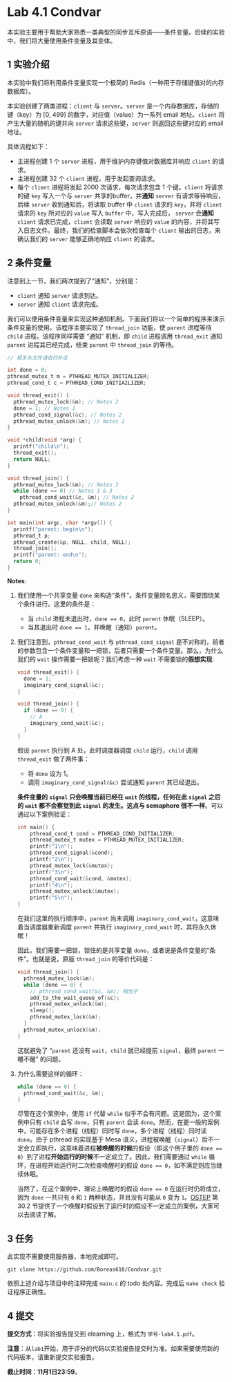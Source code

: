 # Lab 4.1 Condvar

本实验主要用于帮助大家熟悉一类典型的同步互斥原语——条件变量。后续的实验中，我们将大量使用条件变量及其变体。

## 1 实验介绍

本实验中我们将利用条件变量实现一个极简的 Redis（一种用于存储键值对的内存数据库）。

本实验创建了两类进程：`client` 与 `server`。`server` 是一个内存数据库，存储的键（key）为 [0, 499] 的数字，对应值（value）为一系列 email 地址。`client` 将产生大量的随机的键并向 `server` 请求这些键，`server` 则返回这些键对应的 email 地址。

具体流程如下：

* 主进程创建 1 个 `server` 进程，用于维护内存键值对数据库并响应 `client` 的请求。
* 主进程创建 32 个 `client` 进程，用于发起查询请求。
* 每个 `client` 进程将发起 2000 次请求，每次请求包含 1 个键。`client` 将请求的键 `key` 写入一个与 `server` 共享的buffer，并**通知**  `server` 有请求等待响应，后续 `server` 收到通知后，将读取 buffer 中 `client` 请求的 `key`，并将 `client` 请求的 `key` 所对应的 `value` 写入 `buffer` 中，写入完成后， `server` 会**通知** `client` 请求已完成，`client` 会读取 `server` 响应的 `value` 的内容，并将其写入日志文件。最终，我们的检查脚本会依次检查每个 `client` 输出的日志，来确认我们的 `server` 能够正确地响应 `client` 的请求。

## 2 条件变量

注意到上一节，我们两次提到了“通知”，分别是：

* `client` 通知 `server` 请求到达。
* `server` 通知 `client` 请求完成。

我们可以使用条件变量来实现这种通知机制。下面我们将以一个简单的程序来演示条件变量的使用。该程序主要实现了 `thread_join` 功能，使 `parent` 进程等待 `child` 进程。该程序同样需要 “通知” 机制，即 `child` 进程调用 `thread_exit` 通知 `parent` 进程其已经完成，结束 `parent` 中 `thread_join` 的等待。

```c
// 相关头文件请自行补全

int done = 0;
pthread_mutex_t m = PTHREAD_MUTEX_INITIALIZER;
pthread_cond_t c = PTHREAD_COND_INITIAILIZER;

void thread_exit() {
  pthread_mutex_lock(&m); // Notes 2
  done = 1; // Notes 1
  pthread_cond_signal(&c); // Notes 2
  pthread_mutex_unlock(&m); // Notes 2
}

void *child(void *arg) {
  printf("child\n");
  thread_exit();
  return NULL;
}

void thread_join() {
  pthread_mutex_lock(&m); // Notes 2
  while (done == 0) // Notes 1 & 3
    pthread_cond_wait(&c, &m); // Notes 2
  pthread_mutex_unlock(&m);// Notes 2
}

int main(int argc, char *argv[]) {
  printf("parent: begin\n");
  pthread_t p;
  pthread_create(&p, NULL, child, NULL);
  thread_join();
  printf("parent: end\n");
  return 0;
}
```

**Notes**:

1. 我们使用一个共享变量 `done` 来构造“条件”。条件变量顾名思义，需要围绕某个条件进行。这里的条件是：
   * 当 `child` 进程未退出时，`done == 0`，此时 `parent` 休眠（SLEEP）。
   * 当其退出时 `done == 1`，并唤醒（通知）`parent`。

2. 我们注意到，`pthread_cond_wait` 与 `pthread_cond_signal` 是不对称的，前者的参数包含一个条件变量和一把锁，后者只需要一个条件变量。那么，为什么我们的 `wait` 操作需要一把锁呢？我们考虑一种 `wait` 不需要锁的**假想实现**:

   ```c
   void thread_exit() {
     done = 1;
     imaginary_cond_signal(&c);
   }
   
   void thread_join() {
     if (done == 0) {
       // A
       imaginary_cond_wait(&c);
     }
   }
   ```

   假设 `parent` 执行到 A 处，此时调度器调度 `child` 运行，`child` 调用 `thread_exit` 做了两件事：

   * 将 `done` 设为 1。
   * 调用 `imaginary_cond_signal(&c)` 尝试通知 `parent` 其已经退出。

   **条件变量的 `signal` 只会唤醒当前已经在 `wait` 的线程，任何在此 `signal` 之后的 `wait` 都不会察觉到此 `signal` 的发生。这点与 semaphore 很不一样**。可以通过以下案例验证：

   ```c
   int main() {
       pthread_cond_t cond = PTHREAD_COND_INITIALIZER;
       pthread_mutex_t mutex = PTHREAD_MUTEX_INITIALIZER;
       printf("1\n");
       pthread_cond_signal(&cond);
       printf("2\n");
       pthread_mutex_lock(&mutex);
       printf("3\n");
       pthread_cond_wait(&cond, &mutex);
       printf("4\n");
       pthread_mutex_unlock(&mutex);
       printf("5\n");
   }
   ```

   在我们这里的执行顺序中，`parent` 尚未调用 `imaginary_cond_wait`，这意味着当调度器重新调度 `parent` 并执行 `imaginary_cond_wait` 时，其将永久休眠！

   因此，我们需要一把锁，锁住的是共享变量 `done`，或者说是条件变量的“条件”。也就是说，原版 `thread_join` 的等价代码是：

   ```c
   void thread_join() {
     pthread_mutex_lock(&m);
     while (done == 0) {
       // pthread_cond_wait(&c, &m); 相当于
       add_to_the_wait_queue_of(&c);
       pthread_mutex_unlock(&m);
       sleep();
       pthread_mutex_lock(&m);
     }
     pthread_mutex_unlock(&m);
   }
   ```

   这就避免了 “`parent` 还没有 `wait`，`child` 就已经提前 `signal`，最终 `parent` 一睡不醒” 的问题。

3. 为什么需要这样的循环：

   ```c
   while (done == 0) {
     pthread_cond_wait(&c, &m);
   }
   ```

   尽管在这个案例中，使用 `if` 代替 `while` 似乎不会有问题。这是因为，这个案例中只有 `child` 会写 `done`，只有 `parent` 会读 `done`。然而，在更一般的案例中，可能存在多个进程（线程）同时写 `done`，多个进程（线程）同时读 `done`。由于 pthread 的实现基于 Mesa 语义，进程被唤醒（`signal`）后不一定会立即执行，这意味着进程**被唤醒的时候**的假设（即这个例子里的 `done == 0`）到了进程**开始运行的时候**不一定成立了。因此，我们需要通过 `while` 循环，在进程开始运行时二次检查唤醒时的假设 `done == 0`，如不满足则应当继续休眠。

   当然了，在这个案例中，理论上唤醒时的假设 `done == 0` 在运行时仍将成立，因为 `done` 一共只有 `0` 和 `1` 两种状态，并且没有可能从 `0` 变为 `1`。[OSTEP](https://pages.cs.wisc.edu/~remzi/OSTEP/threads-cv.pdf) 第 30.2 节提供了一个唤醒时假设到了运行时的假设不一定成立的案例，大家可以去阅读了解。

## 3 任务

此实现不需要使用服务器，本地完成即可。

```
git clone https://github.com/Boreas618/Condvar.git
```

依照上述介绍与项目中的注释完成 `main.c` 的 todo 处内容。完成后 `make check` 验证程序正确性。

## 4 提交

**提交方式**：将实验报告提交到 elearning 上，格式为 `学号-lab4.1.pdf`。

**注意**：从`lab1`开始，用于评分的代码以实验报告提交时为准。如果需要使用新的代码版本，请重新提交实验报告。

**截止时间**：**11月1日23:59**。

